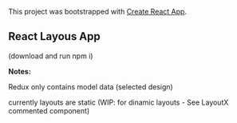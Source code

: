 This project was bootstrapped with [Create React App](https://github.com/facebook/create-react-app).

## React Layous App

(download and run npm i)


**Notes:**

Redux only contains model data (selected design)

currently layouts are static (WIP: for dinamic layouts - See LayoutX commented component)

